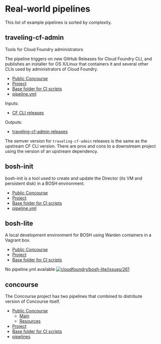 Real-world pipelines
====================

This list of example pipelines is sorted by complexity.

traveling-cf-admin
------------------

Tools for Cloud Foundry administrators

The pipeline triggers on new GitHub Releases for Cloud Foundry CLI, and publishes an installer for OS X/Linux that containers it and several other CLIs used by administrators of Cloud Foundry.

-	[Public Concourse](http://54.91.20.239:8080/pipelines/traveling-cf-admin)
-	[Project](https://github.com/cloudfoundry-community/traveling-cf-admin/)
-	[Base folder for CI scripts](https://github.com/cloudfoundry-community/traveling-cf-admin/tree/master/ci)
-	[pipeline.yml](https://github.com/cloudfoundry-community/traveling-cf-admin/blob/master/ci/pipeline.yml)

Inputs:

-	[CF CLI releases](https://github.com/cloudfoundry/cli/releases)

Outputs:

-	[traveling-cf-admin releases](https://github.com/cloudfoundry-community/traveling-cf-admin/releases)

The semver version for `traveling-cf-admin` releases is the same as the upstream CF CLI version. There are pros and cons to a downstream project using the version of an upstream dependency.

bosh-init
---------

bosh-init is a tool used to create and update the Director (its VM and persistent disk) in a BOSH environment.

-	[Public Concourse](https://concourse-1739433260.us-east-1.elb.amazonaws.com/)
-	[Project](https://github.com/cloudfoundry/bosh-init)
-	[Base folder for CI scripts](https://github.com/cloudfoundry/bosh-init/tree/master/ci)
-	[pipeline.yml](https://github.com/cloudfoundry/bosh-init/blob/master/ci/concourse/pipeline.yml)

bosh-lite
---------

A local development environment for BOSH using Warden containers in a Vagrant box.

-	[Public Concourse](http://lite.bosh-ci.cf-app.com:8080/)
-	[Project](https://github.com/cloudfoundry/bosh-lite)
-	[Base folder for CI scripts](https://github.com/cloudfoundry/bosh-lite/tree/master/ci)

No pipeline.yml available [![cloudfoundry/bosh-lite/issues/261](https://github-shields.com/github/cloudfoundry/bosh-lite/issues/261.svg)](https://github-shields.com/github/cloudfoundry/bosh-lite/issues/261)

concourse
---------

The Concourse project has two pipelines that combined to distribute version of Concourse itself.

-	[Public Concourse](https://ci.concourse-ci.org)
	-	[Main](https://ci.concourse-ci.org/pipelines/main)
	-	[Resources](https://ci.concourse-ci.org/pipelines/resources)
-	[Project](https://github.com/concourse/concourse)
-	[Base folder for CI scripts](https://github.com/concourse/concourse/tree/master/ci)
-	[pipelines](https://github.com/concourse/concourse/tree/master/ci/pipelines)
